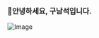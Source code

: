 ### 👋안녕하세요, 구남석입니다.

![Image](https://github.com/user-attachments/assets/4c8725f8-c838-4abb-a5fb-6fb1a301fac5)

